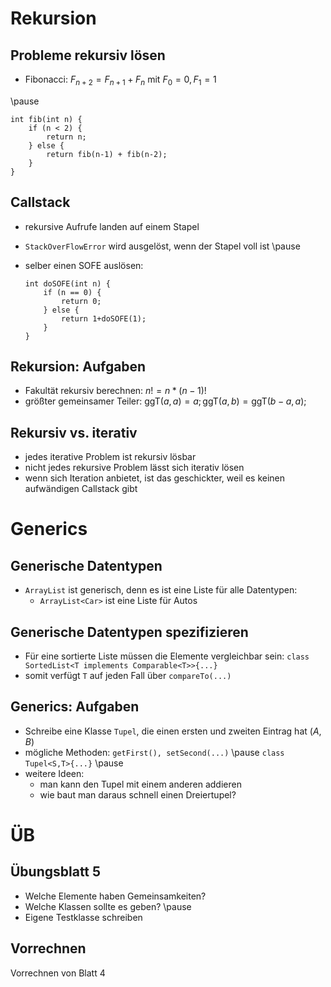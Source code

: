 # Rekursion

## Probleme rekursiv lösen

- Fibonacci: $F_{n+2} = F_{n+1} + F_n$ mit $F_0 = 0, F_1 = 1$

\pause

~~~
int fib(int n) {
    if (n < 2) {
        return n;
    } else {
        return fib(n-1) + fib(n-2);
    }
}
~~~

## Callstack

- rekursive Aufrufe landen auf einem Stapel
- `StackOverFlowError` wird ausgelöst, wenn der Stapel voll ist
\pause
- selber einen SOFE auslösen:

  ~~~
  int doSOFE(int n) {
      if (n == 0) {
          return 0;
      } else {
          return 1+doSOFE(1);
      }
  }
  ~~~

## Rekursion: Aufgaben

- Fakultät rekursiv berechnen: $n! = n*(n-1)!$
- größter gemeinsamer Teiler: $\text{ggT}(a,a)=a; \text{ggT}(a,b)=\text{ggT}(b-a,a);$

## Rekursiv vs. iterativ

- jedes iterative Problem ist rekursiv lösbar
- nicht jedes rekursive Problem lässt sich iterativ lösen
- wenn sich Iteration anbietet, ist das geschickter, weil es keinen aufwändigen Callstack gibt

# Generics

## Generische Datentypen

- `ArrayList` ist generisch, denn es ist eine Liste für alle Datentypen:
  - `ArrayList<Car>` ist eine Liste für Autos

## Generische Datentypen spezifizieren

- Für eine sortierte Liste müssen die Elemente vergleichbar sein:
  `class SortedList<T implements Comparable<T>>{...}`
- somit verfügt `T` auf jeden Fall über `compareTo(...)`

## Generics: Aufgaben

- Schreibe eine Klasse `Tupel`, die einen ersten und zweiten Eintrag hat $(A,B)$
- mögliche Methoden: `getFirst(), setSecond(...)`
  \pause
  `class Tupel<S,T>{...}`
  \pause
- weitere Ideen:
  - man kann den Tupel mit einem anderen addieren
  - wie baut man daraus schnell einen Dreiertupel?

# ÜB

## Übungsblatt 5

- Welche Elemente haben Gemeinsamkeiten?
- Welche Klassen sollte es geben?
\pause
- Eigene Testklasse schreiben

## Vorrechnen

Vorrechnen von Blatt 4

